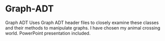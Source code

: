 # Graph-ADT
Graph ADT
Uses Graph ADT header files to closely examine these classes and their methods to manipulate graphs. I have chosen my animal crossing world. PowerPoint presentation included.
